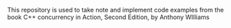 This repository is used to take note and implement code examples from the book 
C++ concurrency in Action, Second Edition, by Anthony WIlliams
